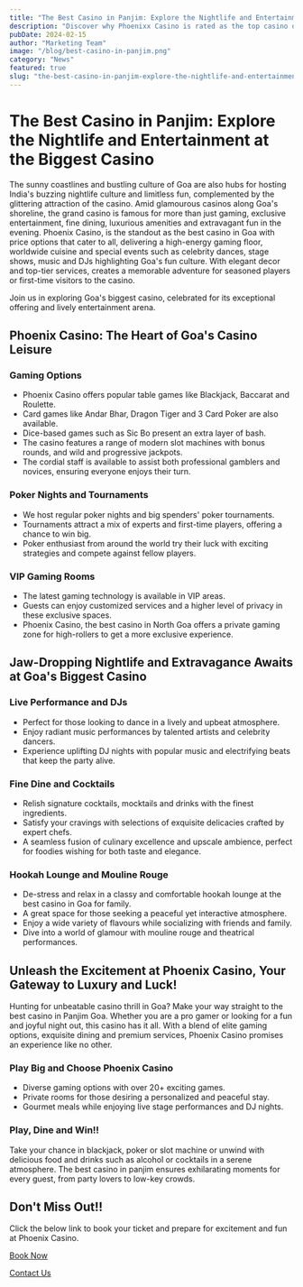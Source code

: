 ```yaml
---
title: "The Best Casino in Panjim: Explore the Nightlife and Entertainment at the Biggest Casino"
description: "Discover why Phoenixx Casino is rated as the top casino destination in Panjim"
pubDate: 2024-02-15
author: "Marketing Team"
image: "/blog/best-casino-in-panjim.png"
category: "News"
featured: true
slug: "the-best-casino-in-panjim-explore-the-nightlife-and-entertainment-at-the-biggest-casino"
---
```

# The Best Casino in Panjim: Explore the Nightlife and Entertainment at the Biggest Casino

The sunny coastlines and bustling culture of Goa are also hubs for hosting India's buzzing nightlife culture and limitless fun, complemented by the glittering attraction of the casino. Amid glamourous casinos along Goa's shoreline, the grand casino is famous for more than just gaming, exclusive entertainment, fine dining, luxurious amenities and extravagant fun in the evening. Phoenix Casino, is the standout as the best casino in Goa with price options that cater to all, delivering a high-energy gaming floor, worldwide cuisine and special events such as celebrity dances, stage shows, music and DJs highlighting Goa's fun culture. With elegant decor and top-tier services, creates a memorable adventure for seasoned players or first-time visitors to the casino.

Join us in exploring Goa's biggest casino, celebrated for its exceptional offering and lively entertainment arena.

## Phoenix Casino: The Heart of Goa's Casino Leisure

### Gaming Options
- Phoenix Casino offers popular table games like Blackjack, Baccarat and Roulette.
- Card games like Andar Bhar, Dragon Tiger and 3 Card Poker are also available.
- Dice-based games such as Sic Bo present an extra layer of bash.
- The casino features a range of modern slot machines with bonus rounds, and wild and progressive jackpots.
- The cordial staff is available to assist both professional gamblers and novices, ensuring everyone enjoys their turn.

### Poker Nights and Tournaments
- We host regular poker nights and big spenders' poker tournaments.
- Tournaments attract a mix of experts and first-time players, offering a chance to win big.
- Poker enthusiast from around the world try their luck with exciting strategies and compete against fellow players.

### VIP Gaming Rooms
- The latest gaming technology is available in VIP areas.
- Guests can enjoy customized services and a higher level of privacy in these exclusive spaces.
- Phoenix Casino, the best casino in North Goa offers a private gaming zone for high-rollers to get a more exclusive experience.

## Jaw-Dropping Nightlife and Extravagance Awaits at Goa's Biggest Casino

### Live Performance and DJs
- Perfect for those looking to dance in a lively and upbeat atmosphere.
- Enjoy radiant music performances by talented artists and celebrity dancers.
- Experience uplifting DJ nights with popular music and electrifying beats that keep the party alive.

### Fine Dine and Cocktails
- Relish signature cocktails, mocktails and drinks with the finest ingredients.
- Satisfy your cravings with selections of exquisite delicacies crafted by expert chefs.
- A seamless fusion of culinary excellence and upscale ambience, perfect for foodies wishing for both taste and elegance.

### Hookah Lounge and Mouline Rouge
- De-stress and relax in a classy and comfortable hookah lounge at the best casino in Goa for family.
- A great space for those seeking a peaceful yet interactive atmosphere.
- Enjoy a wide variety of flavours while socializing with friends and family.
- Dive into a world of glamour with mouline rouge and theatrical performances.

## Unleash the Excitement at Phoenix Casino, Your Gateway to Luxury and Luck!

Hunting for unbeatable casino thrill in Goa? Make your way straight to the best casino in Panjim Goa. Whether you are a pro gamer or looking for a fun and joyful night out, this casino has it all. With a blend of elite gaming options, exquisite dining and premium services, Phoenix Casino promises an experience like no other.

### Play Big and Choose Phoenix Casino
- Diverse gaming options with over 20+ exciting games.
- Private rooms for those desiring a personalized and peaceful stay.
- Gourmet meals while enjoying live stage performances and DJ nights.

### Play, Dine and Win!!
Take your chance in blackjack, poker or slot machine or unwind with delicious food and drinks such as alcohol or cocktails in a serene atmosphere. The best casino in panjim ensures exhilarating moments for every guest, from party lovers to low-key crowds.

## Don't Miss Out!!

Click the below link to book your ticket and prepare for excitement and fun at Phoenix Casino.

[Book Now](https://www.phoenixcasino.in/)

[Contact Us](/contact) 